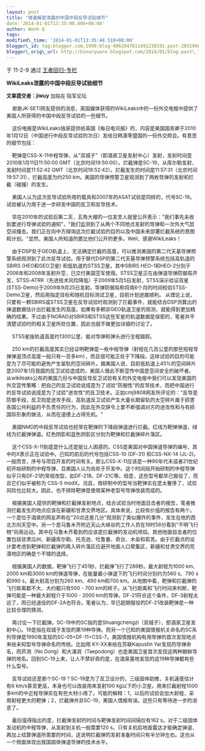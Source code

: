```yaml
--- 
layout: post 
title: "维基解密泄露的中国中段反导试验细节" 
date:'2014-01-01T13:35:00.006+08:00' 
author: Wenh Q
tags:
modified\_time: '2014-01-01T13:35:48.518+08:00' 
blogger\_id: tag:blogger.com,1999:blog-4961947611491238191.post-2031996840828539391
blogger\_orig\_url: http://binaryware.blogspot.com/2014/01/blog-post\_7621.html
---
```

<div dir="ltr">

于 11-2-9 通过 [王者回归-专栏](http://blog.china.com/u/060604/863/)



**WikiLeaks泄露的中国中段反导试验细节**

<span style="font-size: small;">**文章提交者：jiwuy** 加贴在
陆军论坛 </span>

<span
style="font-size: small;">    谢谢JK-SETI网友提供的消息，英国媒体获得的WikiLeaks中的一份外交电报中提供了美国人所获得的中国中段反导试验的一些细节。 
</span>

<span
style="font-size: small;">    这份电报是WikiLeaks独家提供给英国《每日电讯报》的，内容是美国国务卿于2010年1月12日（中国进行中段反导试验的次日）发给日韩澳等盟国的一份外交照会。有意思的细节包括： 
</span>

<span
style="font-size: small;">    靶弹是CSS-X-11中程导弹，从"双城子"（即酒泉卫星发射中心）发射，发射时间是2010年1月11日11:50:00
GMT（北京时间19:50:00）。拦截弹是SC-19，从库尔勒发射，发射时间是11:52:42
GMT（北京时间19:52:42）。拦截发生的时间是11:57:31（北京时间19:57:31），拦截高度为约250
km。美国的导弹预警卫星观测到了两枚导弹的发射和拦截（碰撞）的发生。 
</span>

<span
style="font-size: small;">    美国人认为这次反导试验所用的载具和2007年的ASAT试验是同样的，代号SC-19。试验被认为用于进一步研发中国的反卫和反导技术。 
</span>

<span
style="font-size: small;">    早在2010年的试验后第二天，五角大楼的一位发言人就曾公开表示："我们事先未收到要进行导弹试验的通知"，"我们监测到了从两个不同地点发射的导弹和一次外大气层空间撞击。我们正在向中方探询这次拦截试验的目的以及中国未来部署拦截系统的意图和计划。"显然，美国人所知道的要比他们公开的更多。Well，感谢WikiLeaks！ 
</span>

<span
style="font-size: small;">    由于DSP处于GEO轨道上，无法确定拦截的高度，可以推测美国的第二代天基导弹预警系统观测到了此次反导试验。用于替代DSP的第二代天基导弹预警系统包括高轨道的SBIRS
(HEO和GEO卫星) 和低轨道的STSS卫星。其中SBIRS
HEO-1和HEO-2分别于2006年和2008年发射升空，已交付美国空军使用。STSS卫星正在由弹道导弹防御局开发，STSS-ATRR（先进技术风险降低）于2009年5月5日发射，STSS演示验证双星(STSS-Demo)于2009年9月25日发射。导弹防御局称将用6个月的时间校验STSS-Demo卫星，然后用指定目标和随机目标测试卫星，目前计划进展顺利。
从理论上说，只要有一颗SBIRS或STSS卫星在反导试验时观测到了拦截事件，就能结合DSP测算出的弹道数据估计出拦截发生的高度。如果有多颗非GEO轨道卫星的观测，就能得到更加精确的结果。不过由于NORAD对SBIRS和STSS这些军星的轨道数据是保密的，笔者并不清楚试验时的相关卫星所处位置，因此也就不做更加详细的讨论了。</span>

<span
style="font-size: small;">    STSS星座轨道高度约1300公里，能对导弹和弹头进行全程跟踪。 
</span>

<span style="font-size: small;">    250
km的拦截高度其实已经证明靶弹是一枚中程导弹（射程在几百公里的那些短程导弹弹道顶点高度一般只有一百多km），而且很可能正处于下降段。这样试验的目的可能是为了尽可能的避免产生留轨的空间碎片。据美国人说，目前低轨道上45%的空间碎片是2007年1月我国的反卫试验造成的，美国人借此不断宣传中国是空间安全的破坏者。从wikileaks公布的美国几份与中国反导反卫试验有关的外交电报中我们可以发现美国的外交宣传策略：把自己的反卫试验说成是为了试验"防御性"的反导技术，而把中国进行的反导试验说成是为了试验"进攻性"的反卫技术。正如cmj9808网友所评论的："反导是防御手段，反卫则是进攻手段，高轨道反卫试验产生大量长期留轨的太空碎片属于损害各国公共利益的不负责任的行为，因此在外交辞令上要不断强调对方的进攻性和与有损国际形象的做法，从而在道德上占得先机。" 
</span>

<span
style="font-size: small;">    美国NMD的中段反导试验也经常在靶弹的下降段弹道进行拦截。红线为靶弹弹道，绿线为拦截弹弹道。红色阴影和蓝色阴影区分别为靶弹和拦截弹碎片落区。 
</span>

<span
style="font-size: small;">    这个CSS-X-11到底是什么还是挺让人困惑的。CSS是美国对中国弹道导弹的编号，其中的X表示正在试验中。已知的前后的代号包括CSS-10
(DF-31) 和CSS-NX-14
(JL-2)。一般而言，序号与项目开发的时间有关。那么CSS-X-11应该是一种90年代末或者21世纪初开始研制的中程导弹，且美国人认为尚处于开发中。这个时间段开始研制的中程导弹似乎只有DF-21的常规改型，如DF-21B、DF-21C等。但是，这些型号都早已服役了，而且它们似乎被称为
CSS-5
modX。况且，用研制中的型号当靶弹实在是太奢侈了，试验风险也比较大。因此，也不排除靶弹是使用某种老型号导弹改装而成的。</span>

<span
style="font-size: small;">    根据美国人提供的靶弹和拦截弹发射地点，结合试验当时地面目击者的报告，笔者推测拦截发生的地点应该在新疆和甘肃交界地区。具体来说，比较有价值的报告有两个。一个是位于酒泉的网友声称在"20点还差几分"观测到了类似爆炸的事件，发生在他的西北方向天空中。另一个是乌鲁木齐附近天山大峡谷的工作人员在19时56分看到"不明飞行物"向南运动。其中在乌鲁木齐看到的应该是拦截弹的发动机喷焰。其他地面目击者的位置包括甘肃瓜州、新疆库尔勒、托克逊、吐鲁番、奇台、木垒和若羌。由于拦截点的设计要考虑到靶弹和拦截弹的再入碎片落区应避开地面人口聚集区，新疆和甘肃交界的荒漠地区的确是个不错的选择。</span>

<span
style="font-size: small;">    根据美国人的数据，靶弹飞行了451秒，拦截弹飞行了289秒。最大射程为1000
km、2000 km和3000 km的弹道导弹，在能量最小弹道下的飞行时间分别约为560
s、790 s和990 s，最大射高分别为260 km、490 km和700
km。从地图中看，靶弹和拦截弹的飞行距离都不大，大约都只有500 - 700
km的样子。从飞行距离和飞行时间来判断，靶弹可能是一种最大射程介于1000 -
2000
km的导弹。DF-21符合这个条件，DF-3射程太远了，而已经退役的DF-2A也符合。笔者认为，早已超期服役的DF-21改装靶弹是一种比较合理的猜测。</span>

<span
style="font-size: small;">    再讨论一下拦截弹。SC-19中的SC指的是Shuangchengzi（双城子），即酒泉卫星发射中心。19是指在双城子发现的第19种导弹。而另一个已知的美国情报机关命名的SC系列导弹是1990年发现的SC-05=DF-11=CSS-7。美国情报机构有用导弹的首次发现地点来给未知型号导弹命名的传统。比如用
KY-XX来给在苏联Kapustin Yar发现的导弹命名，而芦洞（No
Dong）和大浦洞（Taepodong）也是美国卫星首次发现这两种朝鲜导弹的地名。回到SC-19上来，让人不禁好奇的是，在酒泉基地发现的这19种导弹都有些什么型号。 
</span>

<span
style="font-size: small;">    反导试验还是那个SC-19？SC-19是为了反卫设计的，三级固体助推，关机速度估计有6
km/s甚至更高，本身也可以改装用来发射100
kg以下的小卫星。用来拦截射程1000多km的中近程导弹实在有些大材小用了。可能的解释：1，以后的试验会加大射程，采用射程更大的靶弹；2，拦截弹并非SC-19，美国人情报有误。这些只有等待进一步的消息了。 
</span>

<span
style="font-size: small;">    最后值得指出的是，拦截弹发射的时间与靶弹发射时间间隔仅有162
s。对于二级固体发动机的中程导弹，从发射到关机一般需要120
s。只有关机后地面雷达才能确定弹道，再加上结算弹道所需要的时间，这说明拦截弹的发射准备时间只有半分钟左右。这也从一个侧面体现出我国固体弹道导弹的技术水平。</span>

</div>
